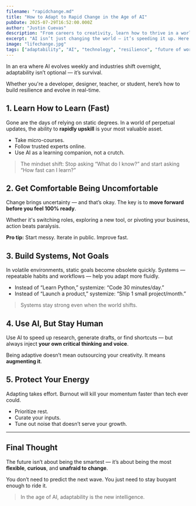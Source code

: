 ```yaml
---
filename: "rapidchange.md"
title: "How to Adapt to Rapid Change in the Age of AI"
pubDate: 2025-07-29T16:52:00.000Z
author: "Justin Cuevas"
description: "From careers to creativity, learn how to thrive in a world where everything changes faster than ever."
excerpt: "AI isn’t just changing the world — it’s speeding it up. Here's how to stay relevant and resilient."
image: "lifechange.jpg"
tags: ["adaptability", "AI", "technology", "resilience", "future of work"]
---
```


In an era where AI evolves weekly and industries shift overnight, adaptability isn’t optional — it’s survival.

Whether you're a developer, designer, teacher, or student, here’s how to build resilience and evolve in real-time.

## 1. Learn How to Learn (Fast)

Gone are the days of relying on static degrees. In a world of perpetual updates, the ability to **rapidly upskill** is your most valuable asset.

- Take micro-courses.
- Follow trusted experts online.
- Use AI as a learning companion, not a crutch.

> The mindset shift: Stop asking “What do I know?” and start asking “How fast can I learn?”

## 2. Get Comfortable Being Uncomfortable

Change brings uncertainty — and that’s okay. The key is to **move forward before you feel 100% ready**.

Whether it's switching roles, exploring a new tool, or pivoting your business, action beats paralysis.

**Pro tip:** Start messy. Iterate in public. Improve fast.

## 3. Build Systems, Not Goals

In volatile environments, static goals become obsolete quickly. Systems — repeatable habits and workflows — help you adapt more fluidly.

- Instead of “Learn Python,” systemize: “Code 30 minutes/day.”
- Instead of “Launch a product,” systemize: “Ship 1 small project/month.”

> Systems stay strong even when the world shifts.

## 4. Use AI, But Stay Human

Use AI to speed up research, generate drafts, or find shortcuts — but always inject **your own critical thinking and voice**.

Being adaptive doesn’t mean outsourcing your creativity. It means **augmenting it**.

## 5. Protect Your Energy

Adapting takes effort. Burnout will kill your momentum faster than tech ever could.

- Prioritize rest.
- Curate your inputs.
- Tune out noise that doesn’t serve your growth.

---

## Final Thought

The future isn’t about being the smartest — it’s about being the most **flexible**, **curious**, and **unafraid to change**.

You don’t need to predict the next wave. You just need to stay buoyant enough to ride it.

> In the age of AI, adaptability is the new intelligence.
